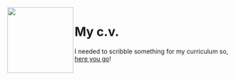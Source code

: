 <img align="left" width="150" src="alien.gif">

# My c.v.

I needed to scribble something for my curriculum so, [here you go](https://matteogiorgi.github.io)!
